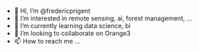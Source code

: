 - 👋 Hi, I’m @fredericprigent
- 👀 I’m interested in remote sensing, ai, forest management, ...
- 🌱 I’m currently learning data science, bi
- 💞️ I’m looking to collaborate on Orange3
- 📫 How to reach me ...

<!---
fredericprigent/fredericprigent is a ✨ special ✨ repository because its `README.md` (this file) appears on your GitHub profile.
You can click the Preview link to take a look at your changes.
--->
